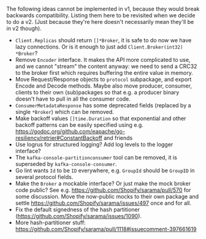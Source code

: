 The following ideas cannot be implemented in v1, because they would break backwards compatibility. Listing them here to be revisited when we decide to do a v2. (Just because they're here doesn't necessarily mean they'll be in v2 though).

- `Client.Replicas` should return `[]*Broker`, it is safe to do now we have lazy connections. Or is it enough to just add `Client.Broker(int32) *Broker`?
- Remove `Encoder` interface. It makes the API more complicated to use, and we cannot "stream" the content anyway: we need to send a CRC32 to the broker first which requires buffering the entire value in memory.
- Move Request/Response objects to `protocol` subpackage, and export Encode and Decode methods. Maybe also move producer, consumer, clients to their own (sub)packages so that e.g. a producer binary doesn't have to pull in all the consumer code.
- `ConsumerMetadataResponse` has some deprecated fields (replaced by a single `*Broker`) which can be removed.
- Make backoff values `[]time.Duration` so that exponential and other backoff patterns can be easily specified using e.g. https://godoc.org/github.com/eapache/go-resiliency/retrier#ConstantBackoff and friends
- Use logrus for structured logging? Add log levels to the logger interface?
- The `kafka-console-partitionconsumer` tool can be removed, it is superseded by `kafka-console-consumer`.
- Go lint wants `Id` to be `ID` everywhere, e.g. `GroupId` should be `GroupID` in several protocol fields.
- Make the `Broker` a mockable interface? Or just make the mock broker code public? See e.g. https://github.com/Shopify/sarama/pull/570 for some discussion. Move the now-public mocks to their own package and settle https://github.com/Shopify/sarama/issues/497 once and for all.
- Fix the default signedness of the hash partitioner (https://github.com/Shopify/sarama/issues/1090).
- More hash-partitioner stuff: https://github.com/Shopify/sarama/pull/1118#issuecomment-397661619